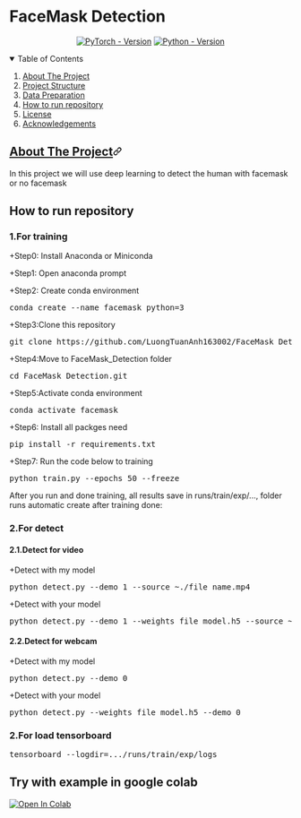 <h1>FaceMask Detection</h1>
<div align="center" dir="auto">
<a href="https://pytorch.org/get-started/locally/" rel="nofollow"><img src="https://camo.githubusercontent.com/5b90a2636e7d3247534bdc67c391162fe068def2780192540c72c5c4cb7382cc/68747470733a2f2f696d672e736869656c64732e696f2f62616467652f5059544f5243482d312e31302b2d7265643f7374796c653d666f722d7468652d6261646765266c6f676f3d7079746f726368" alt="PyTorch - Version" data-canonical-src="https://img.shields.io/badge/PYTORCH-1.10+-red?style=for-the-badge&amp;logo=pytorch" style="max-width: 100%;"></a>
<a href="https://www.python.org/downloads/" rel="nofollow"><img src="https://camo.githubusercontent.com/9563a47966e5e5d773f6221b3dbd3dc8c103c4001d80b4f05ca0beab94303f07/68747470733a2f2f696d672e736869656c64732e696f2f62616467652f505954484f4e2d332e372b2d7265643f7374796c653d666f722d7468652d6261646765266c6f676f3d707974686f6e266c6f676f436f6c6f723d7768697465" alt="Python - Version" data-canonical-src="https://img.shields.io/badge/PYTHON-3.7+-red?style=for-the-badge&amp;logo=python&amp;logoColor=white" style="max-width: 100%;"></a>
<br></p>
</div>

<details open="">
  <summary>Table of Contents</summary>
  <ol dir="auto">
    <li>
      <a href="#about-the-project">About The Project</a>
    </li>
    <li>
      <a href="#project-structure">Project Structure</a>
    </li>
    <li>
      <a href="#data-preparation">Data Preparation</a>
    </li>
    <li><a href="#custom-dataset">How to run repository</a></li>
    <li><a href="#license">License</a></li>
    <li><a href="#acknowledgements">Acknowledgements</a></li>
  </ol>
</details>

<h2 tabindex="-1" id="user-content-about-the-project" dir="auto"><a class="heading-link" href="#about-the-project">About The Project<svg class="octicon octicon-link" viewBox="0 0 16 16" version="1.1" width="16" height="16" aria-hidden="true"><path d="m7.775 3.275 1.25-1.25a3.5 3.5 0 1 1 4.95 4.95l-2.5 2.5a3.5 3.5 0 0 1-4.95 0 .751.751 0 0 1 .018-1.042.751.751 0 0 1 1.042-.018 1.998 1.998 0 0 0 2.83 0l2.5-2.5a2.002 2.002 0 0 0-2.83-2.83l-1.25 1.25a.751.751 0 0 1-1.042-.018.751.751 0 0 1-.018-1.042Zm-4.69 9.64a1.998 1.998 0 0 0 2.83 0l1.25-1.25a.751.751 0 0 1 1.042.018.751.751 0 0 1 .018 1.042l-1.25 1.25a3.5 3.5 0 1 1-4.95-4.95l2.5-2.5a3.5 3.5 0 0 1 4.95 0 .751.751 0 0 1-.018 1.042.751.751 0 0 1-1.042.018 1.998 1.998 0 0 0-2.83 0l-2.5 2.5a1.998 1.998 0 0 0 0 2.83Z"></path></svg></a></h2>

<p dir="auto">In this project we will use deep learning to detect the human with facemask or no facemask</p>




<h2>How to run repository</h2>
  <h3>1.For training</h3>
  <p>+Step0: Install Anaconda or Miniconda</p>
  <p>+Step1: Open anaconda prompt</p>
  <p>+Step2: Create conda environment<p>
  <pre>conda create --name facemask python=3</pre>
  <p>+Step3:Clone this repository</p>
  <pre>git clone https://github.com/LuongTuanAnh163002/FaceMask_Detection.git</pre>
  <p>+Step4:Move to FaceMask_Detection folder</p>
  <pre>cd FaceMask_Detection.git</pre>
  <p>+Step5:Activate conda environment</p>
  <pre>conda activate facemask</pre>
  <p>+Step6: Install all packges need</p>
  <pre>pip install -r requirements.txt</pre>
  <p>+Step7: Run the code below to training</p>
  <pre>python train.py --epochs 50 --freeze</pre>
  <p>After you run and done training, all results save in runs/train/exp/..., folder runs automatic create after training done:</p>

  <h3>2.For detect</h3>
  <h4>2.1.Detect for video</h4>
  <p>+Detect with my model</p>
  <pre>python detect.py --demo 1 --source ~./file_name.mp4</pre>
  <p>+Detect with your model</p>
  <pre>python detect.py --demo 1 --weights file_model.h5 --source ~./file_name.mp4</pre>
  <h4>2.2.Detect for webcam</h4>
  <p>+Detect with my model</p>
  <pre>python detect.py --demo 0</pre>
  <p>+Detect with your model</p>
  <pre>python detect.py --weights file_model.h5 --demo 0</pre>
  <h3>2.For load tensorboard</h3>
  <pre>tensorboard --logdir=.../runs/train/exp/logs</pre>
<h2>Try with example in google colab</h2>
<a href="https://drive.google.com/file/d/1jUyWwxNbavW8ahRRY-kiNNF4Iphin9vT/view?usp=sharing" rel="nofollow"><img src="https://camo.githubusercontent.com/84f0493939e0c4de4e6dbe113251b4bfb5353e57134ffd9fcab6b8714514d4d1/68747470733a2f2f636f6c61622e72657365617263682e676f6f676c652e636f6d2f6173736574732f636f6c61622d62616467652e737667" alt="Open In Colab" data-canonical-src="https://colab.research.google.com/assets/colab-badge.svg" style="max-width: 100%;"></a>
